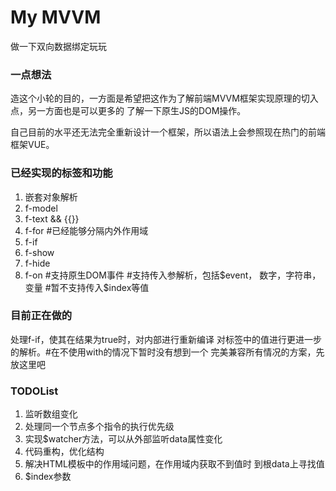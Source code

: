 # My MVVM
做一下双向数据绑定玩玩

### 一点想法

造这个小轮的目的，一方面是希望把这作为了解前端MVVM框架实现原理的切入点，另一方面也是可以更多的
了解一下原生JS的DOM操作。

自己目前的水平还无法完全重新设计一个框架，所以语法上会参照现在热门的前端框架VUE。

### 已经实现的标签和功能

1. 嵌套对象解析
2. f-model
3. f-text && {{}}
4. f-for #已经能够分隔内外作用域
5. f-if
6. f-show
7. f-hide
8. f-on #支持原生DOM事件 #支持传入参解析，包括$event，
数字，字符串，变量 #暂不支持传入$index等值

### 目前正在做的

处理f-if，使其在结果为true时，对内部进行重新编译
对标签中的值进行更进一步的解析。#在不使用with的情况下暂时没有想到一个
完美兼容所有情况的方案，先放这里吧

### TODOList
 
1. 监听数组变化
2. 处理同一个节点多个指令的执行优先级
3. 实现$watcher方法，可以从外部监听data属性变化
4. 代码重构，优化结构
5. 解决HTML模板中的作用域问题，在作用域内获取不到值时
到根data上寻找值
6. $index参数

<!--
双向数据绑定的主要作用是实现数据与视图的连接，在前端MVVM框架中算是一个比较重要的组成部分了。
但是双向数据绑定本身其实并不是关键，因为原生的js在一定程度上就是双向绑定的，
js代码通过dom操作控制html结构，而html发生改变时，也可以带动相应的对象属性改变。-->
